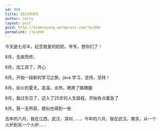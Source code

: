 ```yaml
---
id: 894
title: 2013年8月
author: Jerry
layout: post
guid: http://miemieyang.wordpress.com/?p=894
permalink: /?p=894
---
```

今天是七月半，纪念我爱的奶奶，爷爷，想你们了！

8月，无疾而终，

8月，加工资了，开心

8月，开始一段新的学习之旅，java 学习，坚持，坚持！

8月，如火的夏天，高温，炎热，晒黑了胳膊腿

8月，我过生日了，迈入了25岁的人生路程，开始有点着急了

8月，我一无所获，貌似也得到一些

去年的八月，我在江西，武汉，深圳……，今年的八月，我在武汉，南京，从一个火炉到另一个火炉……